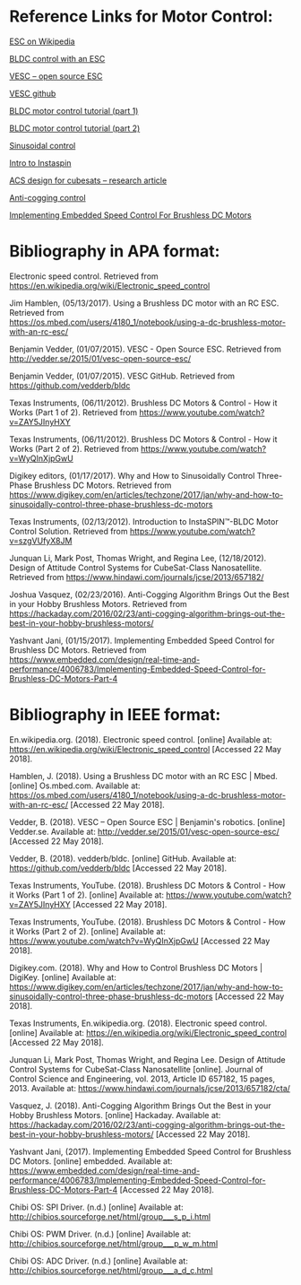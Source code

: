 # Reference Links for Motor Control:

[ESC on Wikipedia](https://en.wikipedia.org/wiki/Electronic_speed_control)

[BLDC control with an ESC](https://os.mbed.com/users/4180_1/notebook/using-a-dc-brushless-motor-with-an-rc-esc/)

[VESC – open source ESC](http://vedder.se/2015/01/vesc-open-source-esc/)

[VESC github](https://github.com/vedderb/bldc)

[BLDC motor control tutorial (part 1)](https://www.youtube.com/watch?v=ZAY5JInyHXY)

[BLDC motor control tutorial (part 2)](https://www.youtube.com/watch?v=WyQInXjpGwU)

[Sinusoidal control](https://www.digikey.com/en/articles/techzone/2017/jan/why-and-how-to-sinusoidally-control-three-phase-brushless-dc-motors)

[Intro to Instaspin](https://www.youtube.com/watch?v=szgVUfyX8JM)

[ACS design for cubesats – research article](https://www.hindawi.com/journals/jcse/2013/657182/)

[Anti-cogging control](https://hackaday.com/2016/02/23/anti-cogging-algorithm-brings-out-the-best-in-your-hobby-brushless-motors/)

[Implementing Embedded Speed Control For Brushless DC Motors](https://www.embedded.com/design/real-time-and-performance/4006783/Implementing-Embedded-Speed-Control-for-Brushless-DC-Motors-Part-4)

# Bibliography in APA format:

Electronic speed control. Retrieved from https://en.wikipedia.org/wiki/Electronic_speed_control
 
Jim Hamblen, (05/13/2017). Using a Brushless DC motor with an RC ESC. Retrieved from     
    https://os.mbed.com/users/4180_1/notebook/using-a-dc-brushless-motor-with-an-rc-esc/
	
Benjamin Vedder, (01/07/2015). VESC - Open Source ESC. Retrieved from
    http://vedder.se/2015/01/vesc-open-source-esc/
	
Benjamin Vedder, (01/07/2015). VESC GitHub. Retrieved from
    https://github.com/vedderb/bldc
	
Texas Instruments, (06/11/2012). Brushless DC Motors & Control - How it Works (Part 1 of 2).
    Retrieved from https://www.youtube.com/watch?v=ZAY5JInyHXY 
	
Texas Instruments, (06/11/2012). Brushless DC Motors & Control - How it Works (Part 2 of 2).
    Retrieved from https://www.youtube.com/watch?v=WyQInXjpGwU 
	
Digikey editors, (01/17/2017). Why and How to Sinusoidally Control Three-Phase Brushless DC 
    Motors. Retrieved from 
https://www.digikey.com/en/articles/techzone/2017/jan/why-and-how-to-sinusoidally-control-three-phase-brushless-dc-motors

Texas Instruments, (02/13/2012). Introduction to InstaSPIN™-BLDC Motor Control Solution.
Retrieved from https://www.youtube.com/watch?v=szgVUfyX8JM 

Junquan Li, Mark Post, Thomas Wright, and Regina Lee, (12/18/2012). Design of Attitude
    Control Systems for CubeSat-Class Nanosatellite. Retrieved from
    https://www.hindawi.com/journals/jcse/2013/657182/ 
	
Joshua Vasquez, (02/23/2016). Anti-Cogging Algorithm Brings Out the Best in your Hobby 
    Brushless Motors. Retrieved from
https://hackaday.com/2016/02/23/anti-cogging-algorithm-brings-out-the-best-in-your-hobby-brushless-motors/

Yashvant Jani, (01/15/2017). Implementing Embedded Speed Control for Brushless DC Motors. Retrieved from 
https://www.embedded.com/design/real-time-and-performance/4006783/Implementing-Embedded-Speed-Control-for-Brushless-DC-Motors-Part-4


# Bibliography in IEEE format:

En.wikipedia.org. (2018). Electronic speed control. [online] Available at: https://en.wikipedia.org/wiki/Electronic_speed_control [Accessed 22 May 2018].

Hamblen, J. (2018). Using a Brushless DC motor with an RC ESC | Mbed. [online] Os.mbed.com. Available at: https://os.mbed.com/users/4180_1/notebook/using-a-dc-brushless-motor-with-an-rc-esc/ [Accessed 22 May 2018].

Vedder, B. (2018). VESC – Open Source ESC | Benjamin's robotics. [online] Vedder.se. Available at: http://vedder.se/2015/01/vesc-open-source-esc/ [Accessed 22 May 2018].

Vedder, B. (2018). vedderb/bldc. [online] GitHub. Available at: https://github.com/vedderb/bldc [Accessed 22 May 2018].

Texas Instruments, YouTube. (2018). Brushless DC Motors & Control - How it Works (Part 1 of 2). [online] Available at: https://www.youtube.com/watch?v=ZAY5JInyHXY [Accessed 22 May 2018].

Texas Instruments, YouTube. (2018). Brushless DC Motors & Control - How it Works (Part 2 of 2). [online] Available at: https://www.youtube.com/watch?v=WyQInXjpGwU [Accessed 22 May 2018].

Digikey.com. (2018). Why and How to Control Brushless DC Motors | DigiKey. [online] Available at: https://www.digikey.com/en/articles/techzone/2017/jan/why-and-how-to-sinusoidally-control-three-phase-brushless-dc-motors [Accessed 22 May 2018].

Texas Instruments, En.wikipedia.org. (2018). Electronic speed control. [online] Available at: https://en.wikipedia.org/wiki/Electronic_speed_control [Accessed 22 May 2018].

Junquan Li, Mark Post, Thomas Wright, and Regina Lee. Design of Attitude Control Systems for CubeSat-Class Nanosatellite [online]. Journal of Control Science and Engineering, vol. 2013, Article ID 657182, 15 pages, 2013. Available at: https://www.hindawi.com/journals/jcse/2013/657182/cta/

Vasquez, J. (2018). Anti-Cogging Algorithm Brings Out the Best in your Hobby Brushless Motors. [online] Hackaday. Available at: https://hackaday.com/2016/02/23/anti-cogging-algorithm-brings-out-the-best-in-your-hobby-brushless-motors/ [Accessed 22 May 2018].

Yashvant Jani, (2017). Implementing Embedded Speed Control for Brushless DC Motors. [online] embedded. Available at:
https://www.embedded.com/design/real-time-and-performance/4006783/Implementing-Embedded-Speed-Control-for-Brushless-DC-Motors-Part-4 [Accessed 22 May 2018].

Chibi OS: SPI Driver. (n.d.) [online] Available at:
    http://chibios.sourceforge.net/html/group___s_p_i.html

Chibi OS: PWM Driver. (n.d.) [online] Available at:
    http://chibios.sourceforge.net/html/group___p_w_m.html

Chibi OS: ADC Driver. (n.d.) [online] Available at:
    http://chibios.sourceforge.net/html/group___a_d_c.html
